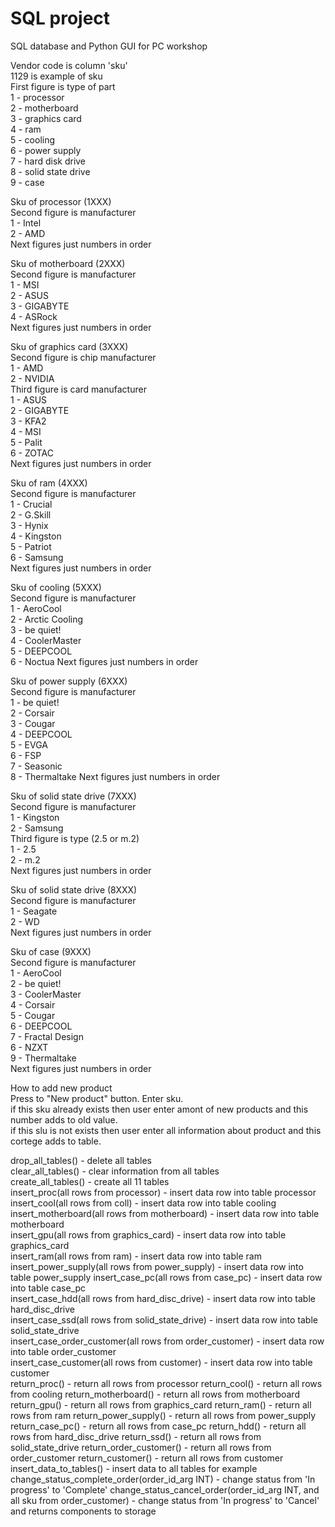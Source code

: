 # SQL project
SQL database and Python GUI for PC workshop
  
Vendor code is column 'sku'  
1129 is example of sku  
First figure is type of part  
	1 - processor  
	2 - motherboard   
	3 - graphics card  
	4 - ram  
	5 - cooling  
	6 - power supply  
	7 - hard disk drive  
	8 - solid state drive  
	9 - case  
  
Sku of processor (1XXX)  
Second figure is manufacturer  
	1 - Intel  
	2 - AMD  
Next figures just numbers in order  
  
Sku of motherboard (2XXX)  
Second figure is manufacturer  
	1 - MSI  
	2 - ASUS  
	3 - GIGABYTE  
	4 - ASRock  
Next figures just numbers in order  
  
Sku of graphics card (3XXX)  
Second figure is chip manufacturer  
	1 - AMD  
	2 - NVIDIA  
Third figure is card manufacturer  
	1 - ASUS  
	2 - GIGABYTE  
	3 - KFA2  
	4 - MSI  
	5 - Palit  
	6 - ZOTAC  
Next figures just numbers in order  
  
Sku of ram (4XXX)  
Second figure is manufacturer  
	1 - Crucial  
	2 - G.Skill  
	3 - Hynix  
	4 - Kingston  
	5 - Patriot  
	6 - Samsung  
Next figures just numbers in order  
  
Sku of cooling (5XXX)  
Second figure is manufacturer  
	1 - AeroCool  
	2 - Arctic Cooling  
	3 - be quiet!  
	4 - CoolerMaster  
	5 - DEEPCOOL  
	6 - Noctua
Next figures just numbers in order  
  
Sku of power supply (6XXX)  
Second figure is manufacturer  
	1 - be quiet!  
	2 - Corsair  
	3 - Cougar  
	4 - DEEPCOOL  
	5 - EVGA    
	6 - FSP  
	7 - Seasonic  
	8 - Thermaltake
Next figures just numbers in order  
  
Sku of solid state drive (7XXX)  
Second figure is manufacturer  
	1 - Kingston  
	2 - Samsung   
Third figure is type (2.5 or m.2)  
	 1 - 2.5  
	 2 - m.2  
Next figures just numbers in order  

Sku of solid state drive (8XXX)  
Second figure is manufacturer  
	1 - Seagate  
	2 - WD  
Next figures just numbers in order  
  
Sku of case (9XXX)  
Second figure is manufacturer  
	1 - AeroCool  
	2 - be quiet!  
	3 - CoolerMaster  
	4 - Corsair  
	5 - Cougar  
	6 - DEEPCOOL  
	7 - Fractal Design  
	6 - NZXT  
	9 - Thermaltake  
Next figures just numbers in order  
  
How to add new product  
Press to "New product" button. Enter sku.  
if this sku already exists then user enter amont of new products and this number adds to old value.  
if this slu is not exists then user enter all information about product and this cortege adds to table.  

drop_all_tables() - delete all tables  
clear_all_tables() - clear information from all tables  
create_all_tables() - create all 11 tables  
insert_proc(all rows from processor) - insert data row into table processor  
insert_cool(all rows from coll) - insert data row into table cooling  
insert_motherboard(all rows from motherboard) - insert data row into table motherboard  
insert_gpu(all rows from graphics_card) - insert data row into table graphics_card  
insert_ram(all rows from ram) - insert data row into table ram  
insert_power_supply(all rows from power_supply) - insert data row into table power_supply
insert_case_pc(all rows from case_pc) - insert data row into table case_pc  
insert_case_hdd(all rows from hard_disc_drive) - insert data row into table hard_disc_drive  
insert_case_ssd(all rows from solid_state_drive) - insert data row into table solid_state_drive  
insert_case_order_customer(all rows from order_customer) - insert data row into table order_customer  
insert_case_customer(all rows from customer) - insert data row into table customer  
return_proc() - return all rows from processor
return_cool() - return all rows from cooling
return_motherboard() - return all rows from motherboard
return_gpu() - return all rows from graphics_card
return_ram() - return all rows from ram
return_power_supply() - return all rows from power_supply
return_case_pc() - return all rows from case_pc
return_hdd() - return all rows from hard_disc_drive
return_ssd() - return all rows from solid_state_drive
return_order_customer() - return all rows from order_customer
return_customer() - return all rows from customer
insert_data_to_tables() - insert data to all tables for example
change_status_complete_order(order_id_arg INT) - change status from 'In progress' to 'Complete'
change_status_cancel_order(order_id_arg INT, and all sku from order_customer) - change status from 'In progress' to 'Cancel' and returns components to storage


